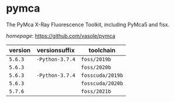 # pymca

The PyMca X-Ray Fluorescence Toolkit, including PyMca5 and fisx.

*homepage*: <https://github.com/vasole/pymca>

version | versionsuffix | toolchain
--------|---------------|----------
``5.6.3`` | ``-Python-3.7.4`` | ``foss/2019b``
``5.6.3`` |  | ``foss/2020b``
``5.6.3`` | ``-Python-3.7.4`` | ``fosscuda/2019b``
``5.6.3`` |  | ``fosscuda/2020b``
``5.7.6`` |  | ``foss/2021b``
